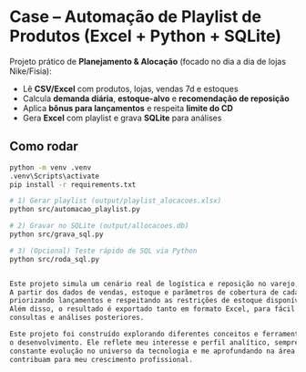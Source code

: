 # Case – Automação de Playlist de Produtos (Excel + Python + SQLite)

Projeto prático de **Planejamento & Alocação** (focado no dia a dia de lojas Nike/Fisia):
- Lê **CSV/Excel** com produtos, lojas, vendas 7d e estoques
- Calcula **demanda diária**, **estoque-alvo** e **recomendação de reposição**
- Aplica **bônus para lançamentos** e respeita **limite do CD**
- Gera **Excel** com playlist e grava **SQLite** para análises

## Como rodar

```bash
python -m venv .venv
.venv\Scripts\activate
pip install -r requirements.txt

# 1) Gerar playlist (output/playlist_alocacoes.xlsx)
python src/automacao_playlist.py

# 2) Gravar no SQLite (output/allocacoes.db)
python src/grava_sql.py

# 3) (Opcional) Teste rápido de SQL via Python
python src/roda_sql.py


Este projeto simula um cenário real de logística e reposição no varejo, automatizando todo o processo que normalmente seria feito manualmente em planilhas.
A partir dos dados de vendas, estoque e parâmetros de cobertura de cada loja, o sistema calcula de forma otimizada a quantidade ideal de reposição por produto, 
priorizando lançamentos e respeitando as restrições de estoque disponíveis no centro de distribuição.
Além disso, o resultado é exportado tanto em formato Excel, para fácil visualização e compartilhamento, quanto gravado em um banco de dados SQLite para permitir 
consultas e análises posteriores.

Este projeto foi construído explorando diferentes conceitos e ferramentas, realizando diversas consultas e ajustes para solucionar problemas encontrados durante
o desenvolvimento. Ele reflete meu interesse e perfil analítico, sempre buscando entender a performance dos processos e encontrar soluções eficientes. Estou em
constante evolução no universo da tecnologia e me aprofundando na área de dados, com foco em aplicar cada aprendizado em projetos práticos e desafiadores que
contribuam para meu crescimento profissional.
